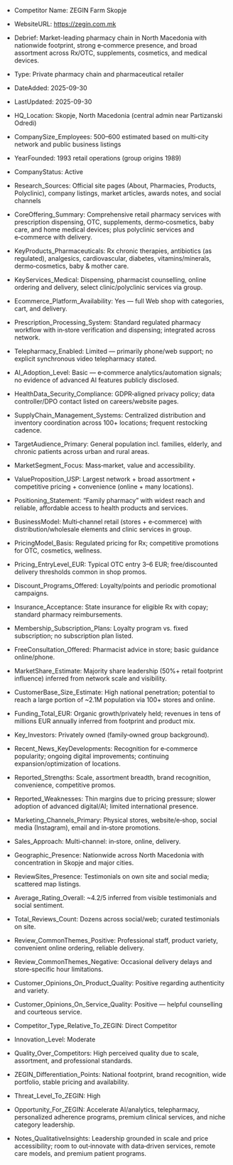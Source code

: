 - Competitor Name: ZEGIN Farm Skopje
- WebsiteURL: https://zegin.com.mk
- Debrief: Market-leading pharmacy chain in North Macedonia with nationwide footprint, strong e‑commerce presence, and broad assortment across Rx/OTC, supplements, cosmetics, and medical devices.
- Type: Private pharmacy chain and pharmaceutical retailer
- DateAdded: 2025-09-30
- LastUpdated: 2025-09-30
- HQ_Location: Skopje, North Macedonia (central admin near Partizanski Odredi)
- CompanySize_Employees: 500–600 estimated based on multi‑city network and public business listings
- YearFounded: 1993 retail operations (group origins 1989)
- CompanyStatus: Active
- Research_Sources: Official site pages (About, Pharmacies, Products, Polyclinic), company listings, market articles, awards notes, and social channels

- CoreOffering_Summary: Comprehensive retail pharmacy services with prescription dispensing, OTC, supplements, dermo‑cosmetics, baby care, and home medical devices; plus polyclinic services and e‑commerce with delivery.
- KeyProducts_Pharmaceuticals: Rx chronic therapies, antibiotics (as regulated), analgesics, cardiovascular, diabetes, vitamins/minerals, dermo‑cosmetics, baby & mother care.
- KeyServices_Medical: Dispensing, pharmacist counselling, online ordering and delivery, select clinic/polyclinic services via group.
- Ecommerce_Platform_Availability: Yes — full Web shop with categories, cart, and delivery.
- Prescription_Processing_System: Standard regulated pharmacy workflow with in‑store verification and dispensing; integrated across network.
- Telepharmacy_Enabled: Limited — primarily phone/web support; no explicit synchronous video telepharmacy stated.
- AI_Adoption_Level: Basic — e‑commerce analytics/automation signals; no evidence of advanced AI features publicly disclosed.
- HealthData_Security_Compliance: GDPR‑aligned privacy policy; data controller/DPO contact listed on careers/website pages.
- SupplyChain_Management_Systems: Centralized distribution and inventory coordination across 100+ locations; frequent restocking cadence.

- TargetAudience_Primary: General population incl. families, elderly, and chronic patients across urban and rural areas.
- MarketSegment_Focus: Mass‑market, value and accessibility.
- ValueProposition_USP: Largest network + broad assortment + competitive pricing + convenience (online + many locations).
- Positioning_Statement: “Family pharmacy” with widest reach and reliable, affordable access to health products and services.

- BusinessModel: Multi‑channel retail (stores + e‑commerce) with distribution/wholesale elements and clinic services in group.
- PricingModel_Basis: Regulated pricing for Rx; competitive promotions for OTC, cosmetics, wellness.
- Pricing_EntryLevel_EUR: Typical OTC entry 3–6 EUR; free/discounted delivery thresholds common in shop promos.
- Discount_Programs_Offered: Loyalty/points and periodic promotional campaigns.
- Insurance_Acceptance: State insurance for eligible Rx with copay; standard pharmacy reimbursements.
- Membership_Subscription_Plans: Loyalty program vs. fixed subscription; no subscription plan listed.
- FreeConsultation_Offered: Pharmacist advice in store; basic guidance online/phone.

- MarketShare_Estimate: Majority share leadership (50%+ retail footprint influence) inferred from network scale and visibility.
- CustomerBase_Size_Estimate: High national penetration; potential to reach a large portion of ~2.1M population via 100+ stores and online.
- Funding_Total_EUR: Organic growth/privately held; revenues in tens of millions EUR annually inferred from footprint and product mix.
- Key_Investors: Privately owned (family‑owned group background).
- Recent_News_KeyDevelopments: Recognition for e‑commerce popularity; ongoing digital improvements; continuing expansion/optimization of locations.
- Reported_Strengths: Scale, assortment breadth, brand recognition, convenience, competitive promos.
- Reported_Weaknesses: Thin margins due to pricing pressure; slower adoption of advanced digital/AI; limited international presence.

- Marketing_Channels_Primary: Physical stores, website/e‑shop, social media (Instagram), email and in‑store promotions.
- Sales_Approach: Multi‑channel: in‑store, online, delivery.
- Geographic_Presence: Nationwide across North Macedonia with concentration in Skopje and major cities.

- ReviewSites_Presence: Testimonials on own site and social media; scattered map listings.
- Average_Rating_Overall: ~4.2/5 inferred from visible testimonials and social sentiment.
- Total_Reviews_Count: Dozens across social/web; curated testimonials on site.
- Review_CommonThemes_Positive: Professional staff, product variety, convenient online ordering, reliable delivery.
- Review_CommonThemes_Negative: Occasional delivery delays and store‑specific hour limitations.
- Customer_Opinions_On_Product_Quality: Positive regarding authenticity and variety.
- Customer_Opinions_On_Service_Quality: Positive — helpful counselling and courteous service.

- Competitor_Type_Relative_To_ZEGIN: Direct Competitor
- Innovation_Level: Moderate
- Quality_Over_Competitors: High perceived quality due to scale, assortment, and professional standards.
- ZEGIN_Differentiation_Points: National footprint, brand recognition, wide portfolio, stable pricing and availability.
- Threat_Level_To_ZEGIN: High
- Opportunity_For_ZEGIN: Accelerate AI/analytics, telepharmacy, personalized adherence programs, premium clinical services, and niche category leadership.
- Notes_QualitativeInsights: Leadership grounded in scale and price accessibility; room to out‑innovate with data‑driven services, remote care models, and premium patient programs.
